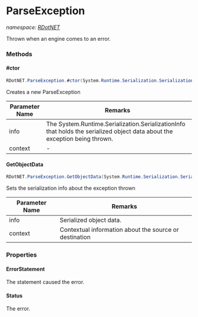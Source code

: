 ﻿# ParseException
_namespace: [RDotNET](./index.md)_

Thrown when an engine comes to an error.



### Methods

#### #ctor
```csharp
RDotNET.ParseException.#ctor(System.Runtime.Serialization.SerializationInfo,System.Runtime.Serialization.StreamingContext)
```
Creates a new ParseException

|Parameter Name|Remarks|
|--------------|-------|
|info|The System.Runtime.Serialization.SerializationInfo that holds the serialized object data about the exception being thrown.|
|context|-|


#### GetObjectData
```csharp
RDotNET.ParseException.GetObjectData(System.Runtime.Serialization.SerializationInfo,System.Runtime.Serialization.StreamingContext)
```
Sets the serialization info about the exception thrown

|Parameter Name|Remarks|
|--------------|-------|
|info|Serialized object data.|
|context|Contextual information about the source or destination|



### Properties

#### ErrorStatement
The statement caused the error.
#### Status
The error.
